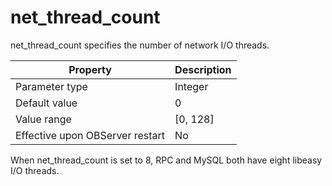 net_thread_count 
=====================================

net_thread_count specifies the number of network I/O threads. 


|          **Property**           |  **Description**   |
|---------------------------------|--------------------|
| Parameter type                  | Integer            |
| Default value                   | 0                |
| Value range                     | [0, 128\] |
| Effective upon OBServer restart | No                 |



When net_thread_count is set to 8, RPC and MySQL both have eight libeasy I/O threads.
